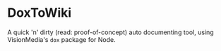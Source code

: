 DoxToWiki
=========

A quick 'n' dirty (read: proof-of-concept) auto documenting tool, using VisionMedia's `dox` package for Node.